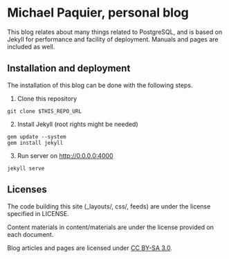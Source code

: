 # Michael Paquier, personal blog

This blog relates about many things related to PostgreSQL, and is based
on Jekyll for performance and facility of deployment. Manuals and pages
are included as well.

## Installation and deployment

The installation of this blog can be done with the following steps.

  1) Clone this repository

    git clone $THIS_REPO_URL

  2) Install Jekyll (root rights might be needed)

    gem update --system
    gem install jekyll

  3) Run server on http://0.0.0.0:4000

    jekyll serve

## Licenses

The code building this site (_layouts/, css/, feeds) are under the license
specified in LICENSE.

Content materials in content/materials are under the license provided on
each document.

Blog articles and pages are licensed under [CC BY-SA 3.0](http://creativecommons.org/licenses/by-sa/3.0/).
